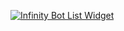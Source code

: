 [![Infinity Bot List Widget](https://widgets.infinitybots.gg/bot/Ice/?size=small)](https://infinitybots.gg/bots/749151155015122987)
